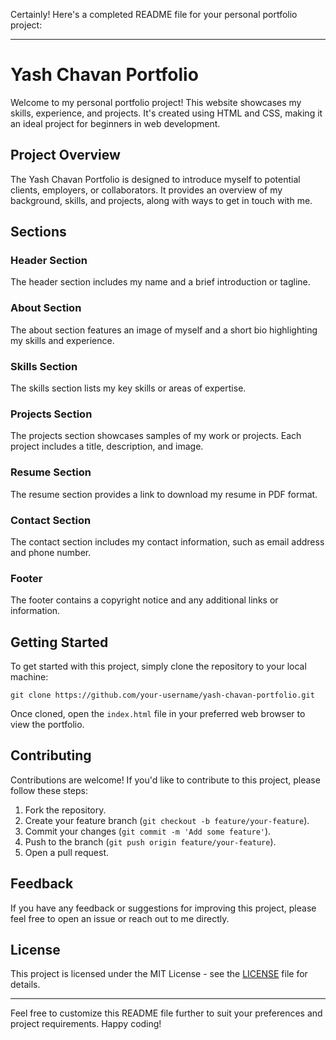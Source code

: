 Certainly! Here's a completed README file for your personal portfolio project:

---

# Yash Chavan Portfolio

Welcome to my personal portfolio project! This website showcases my skills, experience, and projects. It's created using HTML and CSS, making it an ideal project for beginners in web development.

## Project Overview

The Yash Chavan Portfolio is designed to introduce myself to potential clients, employers, or collaborators. It provides an overview of my background, skills, and projects, along with ways to get in touch with me.

## Sections

### Header Section

The header section includes my name and a brief introduction or tagline.

### About Section

The about section features an image of myself and a short bio highlighting my skills and experience.

### Skills Section

The skills section lists my key skills or areas of expertise.

### Projects Section

The projects section showcases samples of my work or projects. Each project includes a title, description, and image.

### Resume Section

The resume section provides a link to download my resume in PDF format.

### Contact Section

The contact section includes my contact information, such as email address and phone number.

### Footer

The footer contains a copyright notice and any additional links or information.

## Getting Started

To get started with this project, simply clone the repository to your local machine:

```
git clone https://github.com/your-username/yash-chavan-portfolio.git
```

Once cloned, open the `index.html` file in your preferred web browser to view the portfolio.

## Contributing

Contributions are welcome! If you'd like to contribute to this project, please follow these steps:

1. Fork the repository.
2. Create your feature branch (`git checkout -b feature/your-feature`).
3. Commit your changes (`git commit -m 'Add some feature'`).
4. Push to the branch (`git push origin feature/your-feature`).
5. Open a pull request.

## Feedback

If you have any feedback or suggestions for improving this project, please feel free to open an issue or reach out to me directly.

## License

This project is licensed under the MIT License - see the [LICENSE](LICENSE) file for details.

---

Feel free to customize this README file further to suit your preferences and project requirements. Happy coding!
